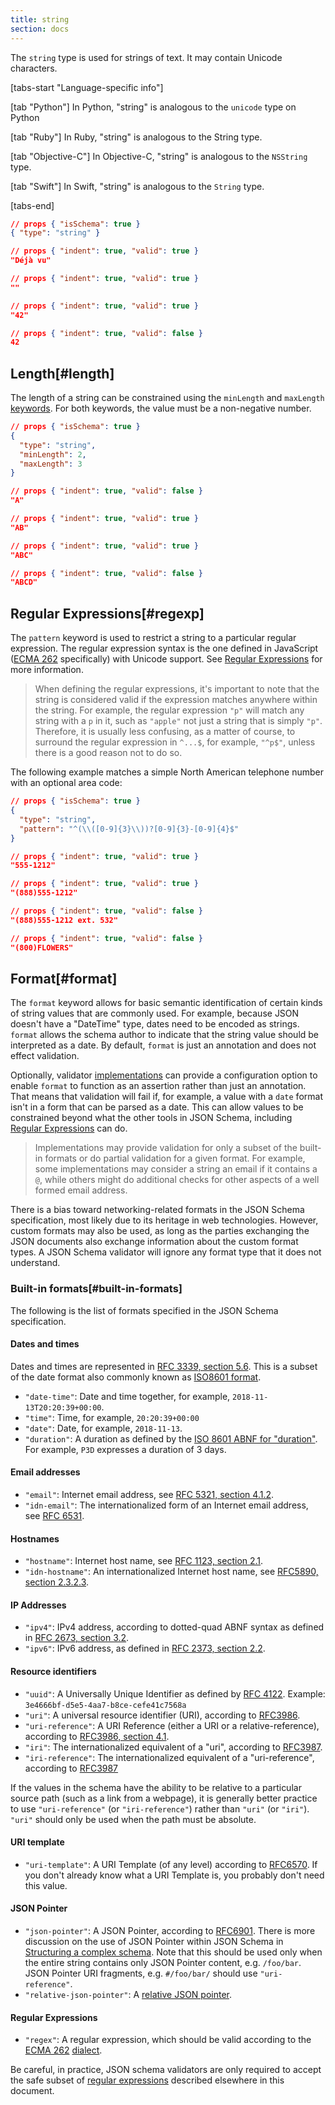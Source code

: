 ```yaml
---
title: string
section: docs
---
```


The `string` type is used for strings of text. It may contain Unicode characters.

[tabs-start "Language-specific info"]

[tab "Python"]
In Python, "string" is analogous to the `unicode` type on Python

[tab "Ruby"]
In Ruby, "string" is analogous to the String type.

[tab "Objective-C"]
In Objective-C, "string" is analogous to the `NSString` type.

[tab "Swift"]
In Swift, "string" is analogous to the `String` type.

[tabs-end]

```json
// props { "isSchema": true }
{ "type": "string" }
```

```json
// props { "indent": true, "valid": true }
"Déjà vu"
```

```json
// props { "indent": true, "valid": true }
""
```

```json
// props { "indent": true, "valid": true }
"42"
```

```json
// props { "indent": true, "valid": false }
42
```

## Length[#length]

The length of a string can be constrained using the `minLength` and
`maxLength` [keywords](../../learn/glossary#keyword). For both keywords, the value must be a
non-negative number.

```json
// props { "isSchema": true }
{
  "type": "string",
  "minLength": 2,
  "maxLength": 3
}
```

```json
// props { "indent": true, "valid": false }
"A"
```

```json
// props { "indent": true, "valid": true }
"AB"
```

```json
// props { "indent": true, "valid": true }
"ABC"
```

```json
// props { "indent": true, "valid": false }
"ABCD"
```

## Regular Expressions[#regexp]

The `pattern` keyword is used to restrict a string to a particular
regular expression. The regular expression syntax is the one defined in
JavaScript ([ECMA 262](https://www.ecma-international.org/publications-and-standards/standards/ecma-262/)
specifically) with Unicode support. See
[Regular Expressions](../../understanding-json-schema/reference/regular_expressions) for more information.

> When defining the regular expressions, it\'s important to note that the
> string is considered valid if the expression matches anywhere within the
> string. For example, the regular expression `"p"` will match any string
> with a `p` in it, such as `"apple"` not just a string that is simply
> `"p"`. Therefore, it is usually less confusing, as a matter of course,
> to surround the regular expression in `^...$`, for example, `"^p$"`,
> unless there is a good reason not to do so.

The following example matches a simple North American telephone number
with an optional area code:

```json
// props { "isSchema": true }
{
  "type": "string",
  "pattern": "^(\\([0-9]{3}\\))?[0-9]{3}-[0-9]{4}$"
}
```

```json
// props { "indent": true, "valid": true }
"555-1212"
```

```json
// props { "indent": true, "valid": true }
"(888)555-1212"
```

```json
// props { "indent": true, "valid": false }
"(888)555-1212 ext. 532"
```

```json
// props { "indent": true, "valid": false }
"(800)FLOWERS"
```

## Format[#format]

The `format` keyword allows for basic semantic identification of certain
kinds of string values that are commonly used. For example, because JSON
doesn\'t have a \"DateTime\" type, dates need to be encoded as strings.
`format` allows the schema author to indicate that the string value
should be interpreted as a date. By default, `format` is just an
annotation and does not effect validation.

Optionally, validator [implementations](../../learn/glossary#implementation) can provide a configuration option
to enable `format` to function as an assertion rather than just an
annotation. That means that validation will fail if, for example, a
value with a `date` format isn\'t in a form that can be parsed as a
date. This can allow values to be constrained beyond what the other
tools in JSON Schema, including [Regular Expressions](../../understanding-json-schema/reference/regular_expressions) can
do.

> Implementations may provide validation for only a subset of the built-in
> formats or do partial validation for a given format. For example, some
> implementations may consider a string an email if it contains a `@`,
> while others might do additional checks for other aspects of a well
> formed email address.

There is a bias toward networking-related formats in the JSON Schema
specification, most likely due to its heritage in web technologies.
However, custom formats may also be used, as long as the parties
exchanging the JSON documents also exchange information about the custom
format types. A JSON Schema validator will ignore any format type that
it does not understand.

### Built-in formats[#built-in-formats]

The following is the list of formats specified in the JSON Schema
specification.

#### Dates and times

Dates and times are represented in [RFC 3339, section 5.6](https://tools.ietf.org/html/rfc3339#section-5.6). This is a subset
of the date format also commonly known as [ISO8601 format](https://www.iso.org/iso-8601-date-and-time-format.html).

- `"date-time"`: Date and time together, for example,
  `2018-11-13T20:20:39+00:00`.
- `"time"`: <StarInline label="New in draft 7" /> Time, for example, `20:20:39+00:00`
- `"date"`: <StarInline label="New in draft 7" /> Date, for example, `2018-11-13`.
- `"duration"`: <StarInline label="New in draft 2019-09" /> A duration as defined by the [ISO 8601 ABNF for \"duration\"](https://datatracker.ietf.org/doc/html/rfc3339#appendix-A).
  For example, `P3D` expresses a duration of 3 days.

<Keywords label="single: email single: idn-email single: format; email single: format; idn-email" />

#### Email addresses

- `"email"`: Internet email address, see [RFC 5321, section 4.1.2](http://tools.ietf.org/html/rfc5321#section-4.1.2).
- `"idn-email"`: <StarInline label="New in draft 7" /> The internationalized form of an Internet email
  address, see [RFC 6531](https://tools.ietf.org/html/rfc6531).

<Keywords label="single: hostname single: idn-hostname single: format; hostname single: format; idn-hostname" />

#### Hostnames

- `"hostname"`: Internet host name, see [RFC 1123, section 2.1](https://datatracker.ietf.org/doc/html/rfc1123#section-2.1).
- `"idn-hostname"`: <StarInline label="New in draft 7" /> An internationalized Internet host name, see
  [RFC5890, section 2.3.2.3](https://tools.ietf.org/html/rfc5890#section-2.3.2.3).

<Keywords label="single: ipv4 single: ipv6 single: format; ipv4 single: format; ipv6" />

#### IP Addresses

- `"ipv4"`: IPv4 address, according to dotted-quad ABNF syntax as
  defined in [RFC 2673, section 3.2](http://tools.ietf.org/html/rfc2673#section-3.2).
- `"ipv6"`: IPv6 address, as defined in [RFC 2373, section 2.2](http://tools.ietf.org/html/rfc2373#section-2.2).

<Keywords label="single: uuid single: uri single: uri-reference single: iri single: iri-reference single: format; uuid single: format; uri single: format; uri-reference single: format; iri single: format; iri-reference" />

#### Resource identifiers

- `"uuid"`: <StarInline label="New in draft 2019-09" /> A Universally Unique Identifier as defined by [RFC 4122](https://datatracker.ietf.org/doc/html/rfc4122). Example:
  `3e4666bf-d5e5-4aa7-b8ce-cefe41c7568a`
- `"uri"`: A universal resource identifier (URI), according to
  [RFC3986](http://tools.ietf.org/html/rfc3986).
- `"uri-reference"`: <StarInline label="New in draft 6" /> A URI Reference (either a URI or a
  relative-reference), according to [RFC3986, section 4.1](http://tools.ietf.org/html/rfc3986#section-4.1).
- `"iri"`: <StarInline label="New in draft 7" /> The internationalized equivalent of a \"uri\", according to
  [RFC3987](https://tools.ietf.org/html/rfc3987).
- `"iri-reference"`: <StarInline label="New in draft 7" /> The internationalized equivalent of a
  \"uri-reference\", according to
  [RFC3987](https://tools.ietf.org/html/rfc3987)

If the values in the schema have the ability to be relative to a
particular source path (such as a link from a webpage), it is generally
better practice to use `"uri-reference"` (or `"iri-reference"`) rather
than `"uri"` (or `"iri"`). `"uri"` should only be used when the path
must be absolute.

<Keywords label="single: uri-template single: format; uri-template" />

#### URI template

- `"uri-template"`: <StarInline label="New in draft 6" /> A URI Template (of any level) according to
  [RFC6570](https://tools.ietf.org/html/rfc6570). If you don\'t
  already know what a URI Template is, you probably don\'t need this
  value.

<Keywords label="single: json-pointer single: relative-json-pointer single: format; json-pointer single: format; relative-json-pointer" />

#### JSON Pointer

- `"json-pointer"`: <StarInline label="New in draft 6" /> A JSON Pointer, according to
  [RFC6901](https://tools.ietf.org/html/rfc6901). There is more
  discussion on the use of JSON Pointer within JSON Schema in
  [Structuring a complex schema](../../understanding-json-schema/structuring). Note that this should be used only when
  the entire string contains only JSON Pointer content, e.g.
  `/foo/bar`. JSON Pointer URI fragments, e.g. `#/foo/bar/` should use
  `"uri-reference"`.
- `"relative-json-pointer"`: <StarInline label="New in draft 7" /> A [relative JSON pointer](https://tools.ietf.org/html/draft-handrews-relative-json-pointer-01).

<Keywords label="single: regex single: format; regex" />

#### Regular Expressions

- `"regex"`: <StarInline label="New in draft 7" /> A regular expression, which should be valid according to
  the [ECMA 262](https://www.ecma-international.org/publications-and-standards/standards/ecma-262/)
  [dialect](../../learn/glossary#dialect).

Be careful, in practice, JSON schema validators are only required to
accept the safe subset of [regular expressions](../../understanding-json-schema/reference/regular_expressions) described elsewhere in this document.
